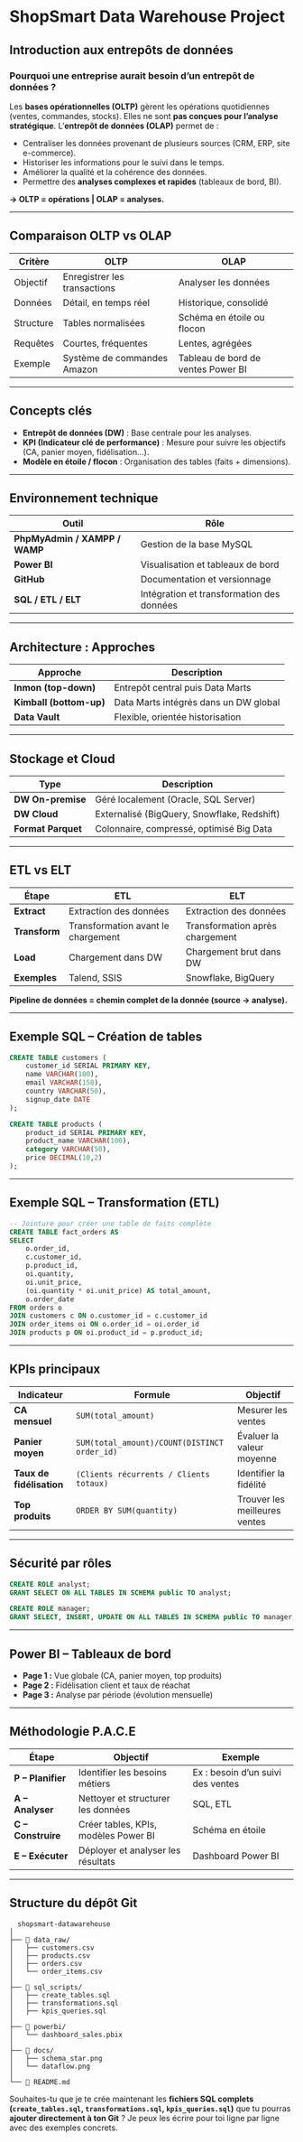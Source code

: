 # ShopSmart Data Warehouse Project

## Introduction aux entrepôts de données

### Pourquoi une entreprise aurait besoin d’un entrepôt de données ?

Les **bases opérationnelles (OLTP)** gèrent les opérations quotidiennes (ventes, commandes, stocks).
Elles ne sont **pas conçues pour l’analyse stratégique**.
L’**entrepôt de données (OLAP)** permet de :

* Centraliser les données provenant de plusieurs sources (CRM, ERP, site e-commerce).
* Historiser les informations pour le suivi dans le temps.
* Améliorer la qualité et la cohérence des données.
* Permettre des **analyses complexes et rapides** (tableaux de bord, BI).

**→ OLTP = opérations | OLAP = analyses.**

---

## Comparaison OLTP vs OLAP

| Critère   | OLTP                         | OLAP                               |
| --------- | ---------------------------- | ---------------------------------- |
| Objectif  | Enregistrer les transactions | Analyser les données               |
| Données   | Détail, en temps réel        | Historique, consolidé              |
| Structure | Tables normalisées           | Schéma en étoile ou flocon         |
| Requêtes  | Courtes, fréquentes          | Lentes, agrégées                   |
| Exemple   | Système de commandes Amazon  | Tableau de bord de ventes Power BI |

---

## Concepts clés

* **Entrepôt de données (DW)** : Base centrale pour les analyses.
* **KPI (Indicateur clé de performance)** : Mesure pour suivre les objectifs (CA, panier moyen, fidélisation…).
* **Modèle en étoile / flocon** : Organisation des tables (faits + dimensions).

---

## Environnement technique

| Outil                         | Rôle                                      |
| ----------------------------- | ----------------------------------------- |
| **PhpMyAdmin / XAMPP / WAMP** | Gestion de la base MySQL                  |
| **Power BI**                  | Visualisation et tableaux de bord         |
| **GitHub**                    | Documentation et versionnage              |
| **SQL / ETL / ELT**           | Intégration et transformation des données |

---

## Architecture : Approches

| Approche                | Description                           |
| ----------------------- | ------------------------------------- |
| **Inmon (top-down)**    | Entrepôt central puis Data Marts      |
| **Kimball (bottom-up)** | Data Marts intégrés dans un DW global |
| **Data Vault**          | Flexible, orientée historisation      |

---

## Stockage et Cloud

| Type               | Description                                 |
| ------------------ | ------------------------------------------- |
| **DW On-premise**  | Géré localement (Oracle, SQL Server)        |
| **DW Cloud**       | Externalisé (BigQuery, Snowflake, Redshift) |
| **Format Parquet** | Colonnaire, compressé, optimisé Big Data    |

---

## ETL vs ELT

| Étape         | ETL                                | ELT                             |
| ------------- | ---------------------------------- | ------------------------------- |
| **Extract**   | Extraction des données             | Extraction des données          |
| **Transform** | Transformation avant le chargement | Transformation après chargement |
| **Load**      | Chargement dans DW                 | Chargement brut dans DW         |
| **Exemples**  | Talend, SSIS                       | Snowflake, BigQuery             |

**Pipeline de données = chemin complet de la donnée (source → analyse).**

---

## Exemple SQL – Création de tables

```sql
CREATE TABLE customers (
    customer_id SERIAL PRIMARY KEY,
    name VARCHAR(100),
    email VARCHAR(150),
    country VARCHAR(50),
    signup_date DATE
);

CREATE TABLE products (
    product_id SERIAL PRIMARY KEY,
    product_name VARCHAR(100),
    category VARCHAR(50),
    price DECIMAL(10,2)
);
```

---

## Exemple SQL – Transformation (ETL)

```sql
-- Jointure pour créer une table de faits complète
CREATE TABLE fact_orders AS
SELECT 
    o.order_id,
    c.customer_id,
    p.product_id,
    oi.quantity,
    oi.unit_price,
    (oi.quantity * oi.unit_price) AS total_amount,
    o.order_date
FROM orders o
JOIN customers c ON o.customer_id = c.customer_id
JOIN order_items oi ON o.order_id = oi.order_id
JOIN products p ON oi.product_id = p.product_id;
```

---

## KPIs principaux

| Indicateur               | Formule                                      | Objectif                      |
| ------------------------ | -------------------------------------------- | ----------------------------- |
| **CA mensuel**           | `SUM(total_amount)`                          | Mesurer les ventes            |
| **Panier moyen**         | `SUM(total_amount)/COUNT(DISTINCT order_id)` | Évaluer la valeur moyenne     |
| **Taux de fidélisation** | `(Clients récurrents / Clients totaux)`      | Identifier la fidélité        |
| **Top produits**         | `ORDER BY SUM(quantity)`                     | Trouver les meilleures ventes |

---

## Sécurité par rôles

```sql
CREATE ROLE analyst;
GRANT SELECT ON ALL TABLES IN SCHEMA public TO analyst;

CREATE ROLE manager;
GRANT SELECT, INSERT, UPDATE ON ALL TABLES IN SCHEMA public TO manager;
```

---

## Power BI – Tableaux de bord

* **Page 1 :** Vue globale (CA, panier moyen, top produits)
* **Page 2 :** Fidélisation client et taux de réachat
* **Page 3 :** Analyse par période (évolution mensuelle)

---

## Méthodologie P.A.C.E

| Étape              | Objectif                             | Exemple                           |
| ------------------ | ------------------------------------ | --------------------------------- |
| **P – Planifier**  | Identifier les besoins métiers       | Ex : besoin d’un suivi des ventes |
| **A – Analyser**   | Nettoyer et structurer les données   | SQL, ETL                          |
| **C – Construire** | Créer tables, KPIs, modèles Power BI | Schéma en étoile                  |
| **E – Exécuter**   | Déployer et analyser les résultats   | Dashboard Power BI                |

---

## Structure du dépôt Git

```
  shopsmart-datawarehouse
│
├── 📁 data_raw/
│   ├── customers.csv
│   ├── products.csv
│   ├── orders.csv
│   └── order_items.csv
│
├── 📁 sql_scripts/
│   ├── create_tables.sql
│   ├── transformations.sql
│   ├── kpis_queries.sql
│
├── 📁 powerbi/
│   └── dashboard_sales.pbix
│
├── 📁 docs/
│   ├── schema_star.png
│   └── dataflow.png
│
└── 📄 README.md
```


Souhaites-tu que je te crée maintenant les **fichiers SQL complets (`create_tables.sql`, `transformations.sql`, `kpis_queries.sql`)** que tu pourras **ajouter directement à ton Git** ?
Je peux les écrire pour toi ligne par ligne avec des exemples concrets.

